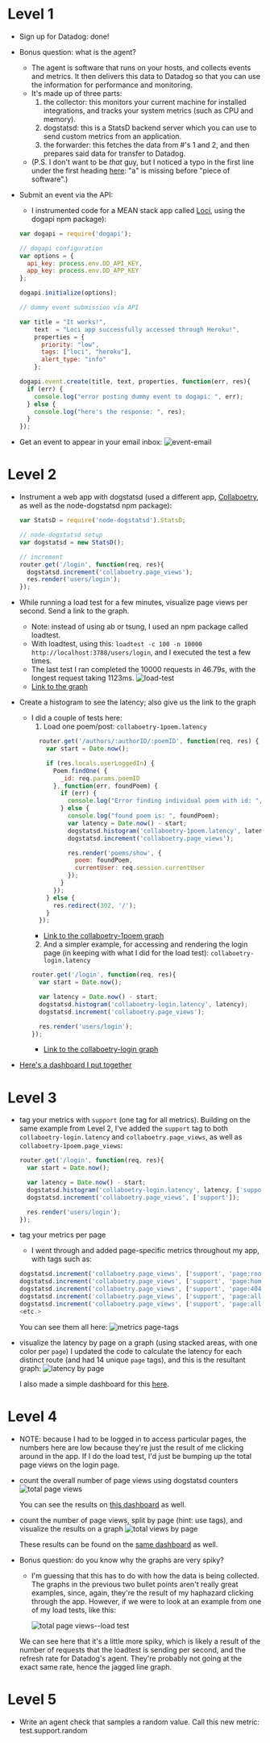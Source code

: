 # Level 1
* Sign up for Datadog: done!
* Bonus question: what is the agent?
  * The agent is software that runs on your hosts, and collects events and metrics. It then delivers this data to Datadog so that you can use the information for performance and monitoring.
  * It's made up of three parts:
    1. the collector: this monitors your current machine for installed integrations, and tracks your system metrics (such as CPU and memory).
    2. dogstatsd: this is a StatsD backend server which you can use to send custom metrics from an application.
    3. the forwarder: this fetches the data from #'s 1 and 2, and then prepares said data for transfer to Datadog.
  * (P.S. I don't want to be *that* guy, but I noticed a typo in the first line under the first heading [here](http://docs.datadoghq.com/guides/basic_agent_usage/): "a" is missing before "piece of software".)
* Submit an event via the API:
  * I instrumented code for a MEAN stack app called [Loci](https://github.com/kwwalter/MemoryPalace), using the dogapi npm package):

  ```javascript
  var dogapi = require('dogapi');

  // dogapi configuration
  var options = {
    api_key: process.env.DD_API_KEY,
    app_key: process.env.DD_APP_KEY
  };

  dogapi.initialize(options);

  // dummy event submission via API

  var title = "It works!",
      text  = "Loci app successfully accessed through Heroku!",
      properties = {
        priority: "low",
        tags: ["loci", "heroku"],
        alert_type: "info"
      };

  dogapi.event.create(title, text, properties, function(err, res){
    if (err) {
      console.log("error posting dummy event to dogapi: ", err);
    } else {
      console.log("here's the response: ", res);
    }
  });
  ```

* Get an event to appear in your email inbox:
  ![event-email](screenshots/dd-email-alert.png)

# Level 2
* Instrument a web app with dogstatsd (used a different app, [Collaboetry](https://github.com/kwwalter/Collaboetry), as well as the node-dogstatsd npm package):

  ```javascript
  var StatsD = require('node-dogstatsd').StatsD;

  // node-dogstatsd setup
  var dogstatsd = new StatsD();

  // increment
  router.get('/login', function(req, res){
    dogstatsd.increment('collaboetry.page_views');
    res.render('users/login');
  });
  ```

* While running a load test for a few minutes, visualize page views per second. Send a link to the graph.
  * Note: instead of using ab or tsung, I used an npm package called loadtest.
  * With loadtest, using this: `loadtest -c 100 -n 10000 http://localhost:3788/users/login`, and I executed the test a few times.
  * The last test I ran completed the 10000 requests in 46.79s, with the longest request taking 1123ms.
  ![load-test](screenshots/dd-page-views-per-second.png)
  * [Link to the graph](https://app.datadoghq.com/metric/explorer?live=false&page=0&is_auto=false&from_ts=1452531330055&to_ts=1452531938344&tile_size=l&exp_metric=collaboetry.page_views&exp_scope=&exp_agg=avg&exp_row_type=metric&exp_calc_as_rate=true)

* Create a histogram to see the latency; also give us the link to the graph
  * I did a couple of tests here:
    1. Load one poem/post: `collaboetry-1poem.latency`
      ```javascript
        router.get('/authors/:authorID/:poemID', function(req, res) {
          var start = Date.now();

          if (res.locals.userLoggedIn) {
            Poem.findOne( {
              _id: req.params.poemID
            }, function(err, foundPoem) {
              if (err) {
                console.log("Error finding individual poem with id: ", req.params.poemID);
              } else {
                console.log("found poem is: ", foundPoem);
                var latency = Date.now() - start;
                dogstatsd.histogram('collaboetry-1poem.latency', latency);
                dogstatsd.increment('collaboetry.page_views');

                res.render('poems/show', {
                  poem: foundPoem,
                  currentUser: req.session.currentUser
                });
              }
            });
          } else {
            res.redirect(302, '/');
          }
        });
      ```
      * [Link to the collaboetry-1poem graph](https://app.datadoghq.com/dash/integration/custom%3Acollaboetry_1poem?live=true&page=0&is_auto=false&from_ts=1452528204714&to_ts=1452531804714&tile_size=m)
    2. And a simpler example, for accessing and rendering the login page (in keeping with what I did for the load test): `collaboetry-login.latency`
      ```javascript
      router.get('/login', function(req, res){
        var start = Date.now();

        var latency = Date.now() - start;
        dogstatsd.histogram('collaboetry-login.latency', latency);
        dogstatsd.increment('collaboetry.page_views');

        res.render('users/login');
      });
      ```
      * [Link to the collaboetry-login graph](https://app.datadoghq.com/dash/integration/custom%3Acollaboetry_login?live=true&page=0&is_auto=false&from_ts=1452528176353&to_ts=1452531776353&tile_size=m)
* [Here's a dashboard I put together](https://app.datadoghq.com/dash/90969/collaboetry-latency--views?live=true&page=0&is_auto=false&from_ts=1452529467468&to_ts=1452533067468&tile_size=m)

# Level 3
* tag your metrics with `support` (one tag for all metrics). Building on the same example from Level 2, I've added the `support` tag to both `collaboetry-login.latency` and `collaboetry.page_views`, as well as `collaboetry-1poem.page_views`:
  ```javascript
  router.get('/login', function(req, res){
    var start = Date.now();

    var latency = Date.now() - start;
    dogstatsd.histogram('collaboetry-login.latency', latency, ['support']);
    dogstatsd.increment('collaboetry.page_views', ['support']);

    res.render('users/login');
  });
  ```
* tag your metrics per page
  * I went through and added page-specific metrics throughout my app, with tags such as:

  ```javascript
  dogstatsd.increment('collaboetry.page_views', ['support', 'page:root']);
  dogstatsd.increment('collaboetry.page_views', ['support', 'page:home']);
  dogstatsd.increment('collaboetry.page_views', ['support', 'page:404']);
  dogstatsd.increment('collaboetry.page_views', ['support', 'page:all-author-poems']);
  dogstatsd.increment('collaboetry.page_views', ['support', 'page:all-authors']);
  <etc.>
  ```
  You can see them all here:
  ![metrics page-tags](screenshots/dd-page-tags.png)

* visualize the latency by page on a graph (using stacked areas, with one color per `page`)
  I updated the code to calculate the latency for each distinct route (and had 14 unique `page` tags), and this is the resultant graph:
  ![latency by page](screenshots/dd-latency-by-page.png)

  I also made a simple dashboard for this [here](https://app.datadoghq.com/dash/91007/collaboetry-latency-by-page?live=true&page=0&is_auto=false&from_ts=1452535878526&to_ts=1452539478526&tile_size=m).

# Level 4
* NOTE: because I had to be logged in to access particular pages, the numbers here are low because they're just the result of me clicking around in the app. If I do the load test, I'd just be bumping up the total page views on the login page.
* count the overall number of page views using dogstatsd counters
  ![total page views](screenshots/dd-total-views2.png)

  You can see the results on [this dashboard](https://app.datadoghq.com/dash/90969/collaboetry-latency--views?live=false&page=0&is_auto=false&from_ts=1452524208016&to_ts=1452542317147&tile_size=m) as well.
* count the number of page views, split by page (hint: use tags), and visualize the results on a graph
  ![total views by page](screenshots/dd-total-views-by-page2.png)

  These results can be found on the [same dashboard](https://app.datadoghq.com/dash/90969/collaboetry-latency--views?live=false&page=0&is_auto=false&from_ts=1452524208016&to_ts=1452542317147&tile_size=m) as well.
* Bonus question: do you know why the graphs are very spiky?
  * I'm guessing that this has to do with how the data is being collected. The graphs in the previous two bullet points aren't really great examples, since, again, they're the result of my haphazard clicking through the app. However, if we were to look at an example from one of my load tests, like this:

    ![total page views--load test](screenshots/dd-total-views.png)

  We can see here that it's a little more spiky, which is likely a result of the number of requests that the loadtest is sending per second, and the refresh rate for Datadog's agent. They're probably not going at the exact same rate, hence the jagged line graph.

# Level 5
* Write an agent check that samples a random value. Call this new metric: test.support.random
